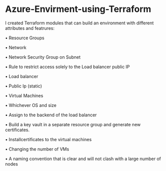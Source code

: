 # Azure-Envirment-using-Terraform

I created Terraform modules that can build an environment with different attributes and featrures:
 
•	Resource Groups

•	Network

•	Network Security Group on Subnet

•	Rule to restrict access solely to the Load balancer public IP

•	Load balancer

•	Public Ip (static)

•	Virtual Machines

•	Whichever OS and size

•	Assign to the backend of the load balancer

•	 Build a key vault in a separate resource group and generate new certificates.

•	Installcertificates to the virtual machines 

•	Changing the number of VMs

•	A naming convention that is clear and will not clash with a large number of nodes
